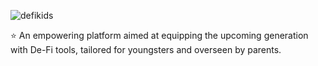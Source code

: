 
![defikids](https://github.com/defikids/.github/assets/66887028/d401f0c2-213b-4c21-9766-7fd91f07e4c0)

⭐️ An empowering platform aimed at equipping the upcoming generation with De-Fi tools, tailored for youngsters and overseen by parents.


